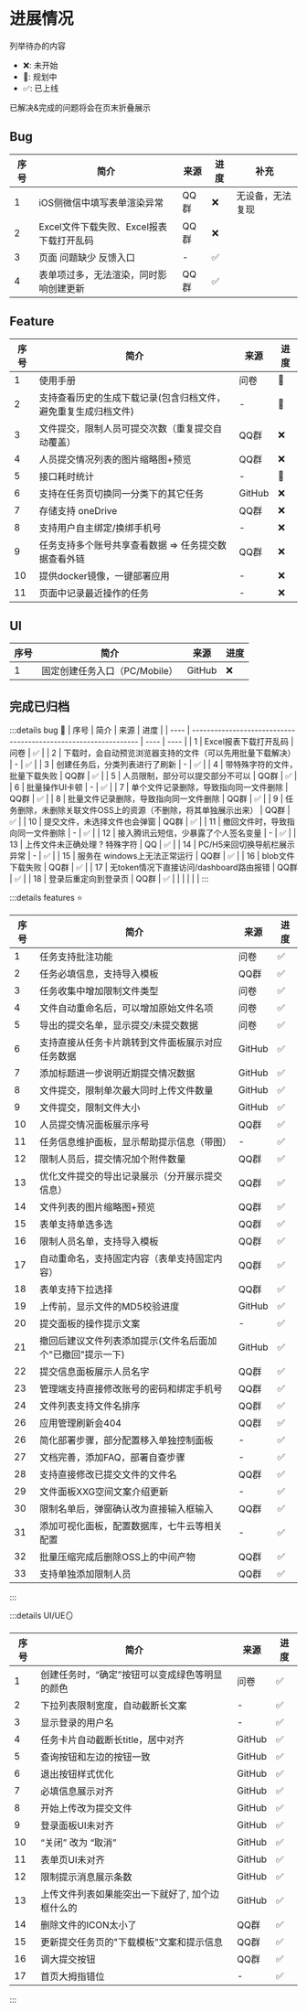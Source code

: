 # 进展情况

列举待办的内容
* ❌: 未开始
* 🧱: 规划中 
* ✅: 已上线

已解决&完成的问题将会在页末折叠展示
## Bug
| 序号 | 简介                                     | 来源 | 进度 | 补充             |
| ---- | ---------------------------------------- | ---- | ---- | ---------------- |
| 1    | iOS侧微信中填写表单渲染异常              | QQ群 | ❌    | 无设备，无法复现 |
| 2    | Excel文件下载失败、Excel报表下载打开乱码 | QQ群 | ❌    |                  |
| 3    | 页面 问题缺少 反馈入口                   | -    | ✅    |                  |
| 4    | 表单项过多，无法渲染，同时影响创建更新   | QQ群 | ✅    |                  |

## Feature
| 序号 | 简介                                                           | 来源   | 进度 |
| ---- | -------------------------------------------------------------- | ------ | ---- |
| 1    | 使用手册                                                       | 问卷   | 🧱    |
| 2    | 支持查看历史的生成下载记录(包含归档文件，避免重复生成归档文件) | -      | 🧱    |
| 3    | 文件提交，限制人员可提交次数（重复提交自动覆盖）               | QQ群   | ❌    |
| 4    | 人员提交情况列表的图片缩略图+预览                              | QQ群   | ❌    |
| 5    | 接口耗时统计                                                   | -      | 🧱    |
| 6    | 支持在任务页切换同一分类下的其它任务                           | GitHub | ❌    |
| 7    | 存储支持 oneDrive                                              | QQ群   | ❌    |
| 8    | 支持用户自主绑定/换绑手机号                                    | -      | ❌    |
| 9    | 任务支持多个账号共享查看数据 => 任务提交数据查看外链           | QQ群   | ❌    |
| 10   | 提供docker镜像，一键部署应用                                   | -      | ❌    |
| 11   | 页面中记录最近操作的任务                                       | -      | ❌    |

## UI
| 序号 | 简介                          | 来源   | 进度 |
| ---- | ----------------------------- | ------ | ---- |
| 1    | 固定创建任务入口（PC/Mobile） | GitHub | ❌    |


## 完成已归档
:::details bug 🐛
| 序号 | 简介                                                            | 来源 | 进度 |
| ---- | --------------------------------------------------------------- | ---- | ---- |
| 1    | Excel报表下载打开乱码                                           | 问卷 | ✅    |
| 2    | 下载时，会自动预览浏览器支持的文件（可以先用批量下载解决）      | -    | ✅    |
| 3    | 创建任务后，分类列表进行了刷新                                  | -    | ✅    |
| 4    | 带特殊字符的文件，批量下载失败                                  | QQ群 | ✅    |
| 5    | 人员限制，部分可以提交部分不可以                                | QQ群 | ✅    |
| 6    | 批量操作UI卡顿                                                  | -    | ✅    |
| 7    | 单个文件记录删除，导致指向同一文件删除                          | QQ群 | ✅    |
| 8    | 批量文件记录删除，导致指向同一文件删除                          | QQ群 | ✅    |
| 9    | 任务删除，未删除关联文件OSS上的资源（不删除，将其单独展示出来） | QQ群 | ✅    |
| 10   | 提交文件，未选择文件也会弹窗                                    | QQ群 | ✅    |
| 11   | 撤回文件时，导致指向同一文件删除                                | -    | ✅    |
| 12   | 接入腾讯云短信，少暴露了个人签名变量                            | -    | ✅    |
| 13   | 上传文件未正确处理 ? 特殊字符                                   | QQ   | ✅    |
| 14   | PC/H5来回切换导航栏展示异常                                     | -    | ✅    |
| 15   | 服务在 windows上无法正常运行                                    | QQ群 | ✅    |
| 16   | blob文件下载失败                                                | QQ群 | ✅    |
| 17   | 无token情况下直接访问/dashboard路由报错                         | QQ群 | ✅    |
| 18   | 登录后重定向到登录页                                            | QQ群 | ✅    |
|      |                                                                 |      |      |
:::

:::details features ⭐️

| 序号 | 简介                                                       | 来源   | 进度 |
| ---- | ---------------------------------------------------------- | ------ | ---- |
| 1    | 任务支持批注功能                                           | 问卷   | ✅    |
| 2    | 任务必填信息，支持导入模板                                 | QQ群   | ✅    |
| 3    | 任务收集中增加限制文件类型                                 | 问卷   | ✅    |
| 4    | 文件自动重命名后，可以增加原始文件名项                     | 问卷   | ✅    |
| 5    | 导出的提交名单，显示提交/未提交数据                        | 问卷   | ✅    |
| 6    | 支持直接从任务卡片跳转到文件面板展示对应任务数据           | GitHub | ✅    |
| 7    | 添加标题进一步说明近期提交情况数据                         | GitHub | ✅    |
| 8    | 文件提交，限制单次最大同时上传文件数量                     | GitHub | ✅    |
| 9    | 文件提交，限制文件大小                                     | GitHub | ✅    |
| 10   | 人员提交情况面板展示序号                                   | QQ群   | ✅    |
| 11   | 任务信息维护面板，显示帮助提示信息（带图）                 | -      | ✅    |
| 12   | 限制人员后，提交情况加个附件数量                           | QQ群   | ✅    |
| 13   | 优化文件提交的导出记录展示（分开展示提交信息）             | QQ群   | ✅    |
| 14   | 文件列表的图片缩略图+预览                                  | QQ群   | ✅    |
| 15   | 表单支持单选多选                                           | QQ群   | ✅    |
| 16   | 限制人员名单，支持导入模板                                 | QQ群   | ✅    |
| 17   | 自动重命名，支持固定内容（表单支持固定内容）               | QQ群   | ✅    |
| 18   | 表单支持下拉选择                                           | QQ群   | ✅    |
| 19   | 上传前，显示文件的MD5校验进度                              | GitHub | ✅    |
| 20   | 提交面板的操作提示文案                                     | -      | ✅    |
| 21   | 撤回后建议文件列表添加提示(文件名后面加个"已撤回"提示一下) | GitHub | ✅    |
| 22   | 提交信息面板展示人员名字                                   | QQ群   | ✅    |
| 23   | 管理端支持直接修改账号的密码和绑定手机号                   | QQ群   | ✅    |
| 24   | 文件列表支持文件名排序                                     | QQ群   | ✅    |
| 26   | 应用管理刷新会404                                          | QQ群   | ✅    |
| 26   | 简化部署步骤，部分配置移入单独控制面板                     | -      | ✅    |
| 27   | 文档完善，添加FAQ，部署自查步骤                            | -      | ✅    |
| 28   | 支持直接修改已提交文件的文件名                             | QQ群   | ✅    |
| 29   | 文件面板XXG空间文案介绍更新                                | -      | ✅    |
| 30   | 限制名单后，弹窗确认改为直接输入框输入                     | QQ群   | ✅    |
| 31   | 添加可视化面板，配置数据库，七牛云等相关配置               | -      | ✅    |
| 32   | 批量压缩完成后删除OSS上的中间产物                          | QQ群   | ✅    |
| 33   | 支持单独添加限制人员                                       | QQ群   | ✅    |
:::

:::details UI/UE🪞

| 序号 | 简介                                             | 来源   | 进度 |
| ---- | ------------------------------------------------ | ------ | ---- |
| 1    | 创建任务时，“确定”按钮可以变成绿色等明显的颜色   | 问卷   | ✅    |
| 2    | 下拉列表限制宽度，自动截断长文案                 | -      | ✅    |
| 3    | 显示登录的用户名                                 | -      | ✅    |
| 4    | 任务卡片自动截断长title，居中对齐                | GitHub | ✅    |
| 5    | 查询按钮和左边的按钮一致                         | GitHub | ✅    |
| 6    | 退出按钮样式优化                                 | GitHub | ✅    |
| 7    | 必填信息展示对齐                                 | GitHub | ✅    |
| 8    | 开始上传改为提交文件                             | GitHub | ✅    |
| 9    | 登录面板UI未对齐                                 | GitHub | ✅    |
| 10   | “关闭” 改为 “取消”                               | GitHub | ✅    |
| 11   | 表单页UI未对齐                                   | GitHub | ✅    |
| 12   | 限制提示消息展示条数                             | GitHub | ✅    |
| 13   | 上传文件列表如果能突出一下就好了, 加个边框什么的 | GitHub | ✅    |
| 14   | 删除文件的ICON太小了                             | QQ群   | ✅    |
| 15   | 更新提交任务页的"下载模板"文案和提示信息         | QQ群   | ✅    |
| 16   | 调大提交按钮                                     | QQ群   | ✅    |
| 17   | 首页大拇指错位                                   | -      | ✅    |
:::